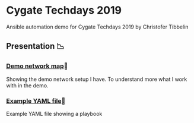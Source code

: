 # Cygate Techdays 2019
Ansible automation demo for Cygate Techdays 2019 by Christofer Tibbelin

## Presentation :chart_with_downwards_trend:

### [Demo network map](demo_map.png):maple_leaf:
Showing the demo network setup I have. To understand more what I work with in the demo.

### [Example YAML file](Example_YAML.yml):page_with_curl:
Example YAML file showing a playbook
